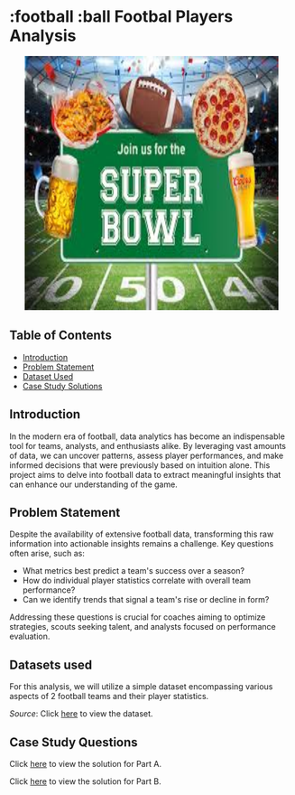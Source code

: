 # :football :ball Footbal Players Analysis
<p align="center">
<img src="super-bowl.png" alt="Image" width="450" height="450">


## Table of Contents
  - [Introduction](#introduction)
  - [Problem Statement](#problem-statement)
  - [Dataset Used](#datasets-used)
  - [Case Study Solutions](#case-study-solutions)
  
## Introduction
In the modern era of football, data analytics has become an indispensable tool for teams, analysts, and enthusiasts alike. By leveraging vast amounts of data, we can uncover patterns, assess player performances, and make informed decisions that were previously based on intuition alone. This project aims to delve into football data to extract meaningful insights that can enhance our understanding of the game.

## Problem Statement
Despite the availability of extensive football data, transforming this raw information into actionable insights remains a challenge. Key questions often arise, such as:

- What metrics best predict a team's success over a season?
- How do individual player statistics correlate with overall team performance?
- Can we identify trends that signal a team's rise or decline in form?

Addressing these questions is crucial for coaches aiming to optimize strategies, scouts seeking talent, and analysts focused on performance evaluation.

## Datasets used
For this analysis, we will utilize a simple dataset encompassing various aspects of 2 football teams and their player statistics. 

*Source*: Click [here](data.csv) to view the dataset.


## Case Study Questions 
  
Click [here]() to view the solution for Part A.
  
Click [here]() to view the solution for Part B.